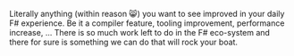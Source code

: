 ﻿Literally anything (within reason 😸) you want to see improved in your daily F# experience. Be it a compiler feature, tooling improvement, performance increase, ...
There is so much work left to do in the F# eco-system and there for sure is something we can do that will rock your boat.
